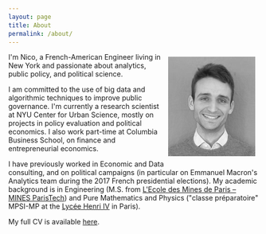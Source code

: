 ```yaml
---
layout: page
title: About
permalink: /about/
---
```


<img src="/img/nico.jpg" align="right" style="padding:8px;"/>

I'm Nico, a French-American Engineer living in New York and passionate about analytics, public policy, and political science.

I am committed to the use of big data and algorithmic techniques to improve public governance. I'm currently a research scientist at NYU Center for Urban Science, mostly on projects in policy evaluation and political economics. I also work part-time at Columbia Business School, on finance and entrepreneurial economics.

I have previously worked in Economic and Data consulting, and on political campaigns (in particular on Emmanuel Macron's Analytics team during the 2017 French presidential elections). My academic background is in Engineering (M.S. from <a href="http://www.mines-paristech.eu/" target="_blank">L'Ecole des Mines de Paris – MINES ParisTech</a>) and Pure Mathematics and Physics ("classe préparatoire" MPSI-MP at the <a href="https://lyc-henri4.scola.ac-paris.fr/" target="_blank">Lycée Henri IV</a> in Paris).

My full CV is available <a href="{{ site.url }}/docs/cv_nicolas_guetta_jeanrenaud.pdf" target="_blank">here</a>.
